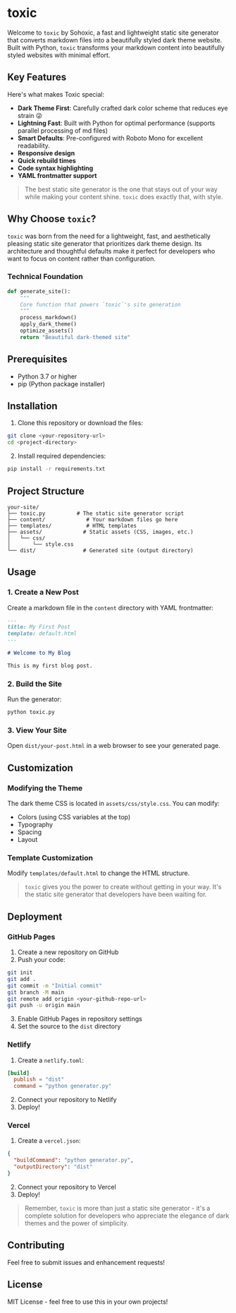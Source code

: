 # toxic

Welcome to `toxic` by Sohoxic, a fast and lightweight static site generator that converts markdown files into a beautifully styled dark theme website. Built with Python, `toxic` transforms your markdown content into beautifully styled websites with minimal effort.

## Key Features

Here's what makes Toxic special:

* **Dark Theme First**: Carefully crafted dark color scheme that reduces eye strain 😜
* **Lightning Fast**: Built with Python for optimal performance (supports parallel processing of md files)
* **Smart Defaults**: Pre-configured with Roboto Mono for excellent readability.
* **Responsive design**
* **Quick rebuild times**
* **Code syntax highlighting**
* **YAML frontmatter support**

> The best static site generator is the one that stays out of your way while making your content shine. `toxic` does exactly that, with style.

## Why Choose `toxic`?

`toxic` was born from the need for a lightweight, fast, and aesthetically pleasing static site generator that prioritizes dark theme design. Its architecture and thoughtful defaults make it perfect for developers who want to focus on content rather than configuration.

### Technical Foundation

```python
def generate_site():
    """
    Core function that powers `toxic`'s site generation
    """
    process_markdown()
    apply_dark_theme()
    optimize_assets()
    return "Beautiful dark-themed site"
```

## Prerequisites

- Python 3.7 or higher
- pip (Python package installer)

## Installation

1. Clone this repository or download the files:
```bash
git clone <your-repository-url>
cd <project-directory>
```

2. Install required dependencies:
```bash
pip install -r requirements.txt
```

## Project Structure

```
your-site/
├── toxic.py          # The static site generator script
├── content/             # Your markdown files go here
├── templates/           # HTML templates
├── assets/             # Static assets (CSS, images, etc.)
│   └── css/
│       └── style.css
└── dist/               # Generated site (output directory)
```

## Usage

### 1. Create a New Post

Create a markdown file in the `content` directory with YAML frontmatter:

```markdown
---
title: My First Post
template: default.html
---

# Welcome to My Blog

This is my first blog post.
```

### 2. Build the Site

Run the generator:
```bash
python toxic.py
```

### 3. View Your Site

Open `dist/your-post.html` in a web browser to see your generated page.

## Customization

### Modifying the Theme

The dark theme CSS is located in `assets/css/style.css`. You can modify:
- Colors (using CSS variables at the top)
- Typography
- Spacing
- Layout

### Template Customization

Modify `templates/default.html` to change the HTML structure.

> `toxic` gives you the power to create without getting in your way. It's the static site generator that developers have been waiting for.


## Deployment

### GitHub Pages

1. Create a new repository on GitHub
2. Push your code:
```bash
git init
git add .
git commit -m "Initial commit"
git branch -M main
git remote add origin <your-github-repo-url>
git push -u origin main
```
3. Enable GitHub Pages in repository settings
4. Set the source to the `dist` directory

### Netlify

1. Create a `netlify.toml`:
```toml
[build]
  publish = "dist"
  command = "python generator.py"
```
2. Connect your repository to Netlify
3. Deploy!

### Vercel

1. Create a `vercel.json`:
```json
{
  "buildCommand": "python generator.py",
  "outputDirectory": "dist"
}
```
2. Connect your repository to Vercel
3. Deploy!

> Remember, `toxic` is more than just a static site generator - it's a complete solution for developers who appreciate the elegance of dark themes and the power of simplicity.

## Contributing

Feel free to submit issues and enhancement requests!

## License

MIT License - feel free to use this in your own projects!